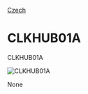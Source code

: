 
[Czech](./README.cs.md)
<!--- module --->
# CLKHUB01A
<!--- Emodule --->

<!--- subtitle --->CLKHUB01A<!--- Esubtitle --->

![CLKHUB01A](/doc/img/CLKHUB01A_QRcode.png)

<!--- description --->None<!--- Edescription --->
            